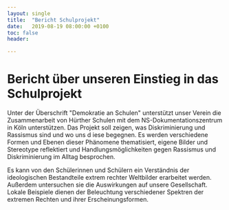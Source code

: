 ```yaml
---
layout: single
title:  "Bericht Schulprojekt"
date:   2019-08-19 08:00:00 +0100
toc: false
header:

---
```


# Bericht über unseren Einstieg in  das Schulprojekt

Unter der Überschrift "Demokratie an Schulen" unterstützt unser Verein die Zusammenarbeit von Hürther Schulen mit dem 
NS-Dokumentationszentrum in Köln unterstützen. Das Projekt soll zeigen, was Diskriminierung und Rassismus sind und wo uns d
iese begegnen. Es werden verschiedene Formen und Ebenen dieser Phänomene thematisiert, eigene Bilder und Stereotype reflektiert 
und Handlungsmöglichkeiten gegen Rassismus und Diskriminierung im Alltag besprochen.

Es kann von den Schülerinnen und Schülern ein Verständnis der ideologischen Bestandteile extrem rechter 
Weltbilder erarbeitet werden. Außerdem untersuchen sie die Auswirkungen auf unsere Gesellschaft. Lokale Beispiele 
dienen der Beleuchtung verschiedener Spektren der extremen Rechten und ihrer Erscheinungsformen.
